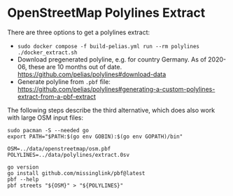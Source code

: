# OpenStreetMap Polylines Extract

There are three options to get a polylines extract:

* `sudo docker compose -f build-pelias.yml run --rm polylines ./docker_extract.sh`
* Download pregenerated polyline, e.g. for country Germany. As of 2020-06, these are 10 months out of date. https://github.com/pelias/polylines#download-data
* Generate polyline from `.pbf` file: https://github.com/pelias/polylines#generating-a-custom-polylines-extract-from-a-pbf-extract

The following steps describe the third alternative, which does also work with large OSM input files:

```shell
sudo pacman -S --needed go
export PATH="$PATH:$(go env GOBIN):$(go env GOPATH)/bin"
```

```shell
OSM=../data/openstreetmap/osm.pbf
POLYLINES=../data/polylines/extract.0sv

go version
go install github.com/missinglink/pbf@latest
pbf --help
pbf streets "${OSM}" > "${POLYLINES}"
```
